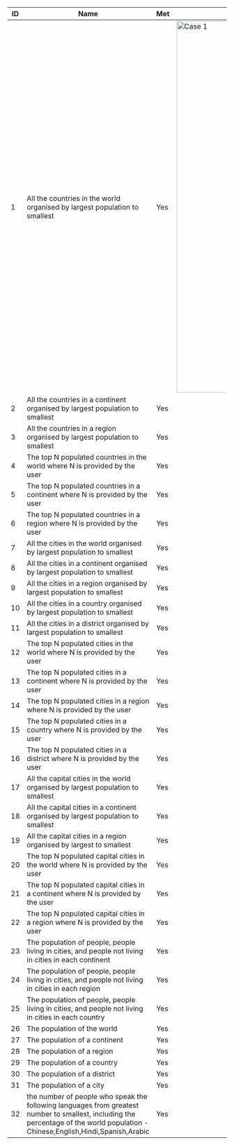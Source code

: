 | ID  | Name                                                                                                                                                                             | Met | Screenshot |
|-----|----------------------------------------------------------------------------------------------------------------------------------------------------------------------------------|-----|------------|
| 1   | All the countries in the world organised by largest population to smallest                                                                                                       | Yes |      <img width="853" alt="Case 1" src="https://user-images.githubusercontent.com/22482136/234297917-70d32be1-9e3a-45b9-9b1a-0bb6729d2ec6.PNG">|
| 2   | All the countries in a continent organised by largest population to smallest                                                                                                     | Yes |            |
| 3   | All the countries in a region organised by largest population to smallest                                                                                                        | Yes |            |
| 4   | The top N populated countries in the world where N is provided by the user                                                                                                       | Yes |            |
| 5   | The top N populated countries in a continent where N is provided by the user                                                                                                     | Yes |            |
| 6   | The top N populated countries in a region where N is provided by the user                                                                                                        | Yes |            |
| 7   | All the cities in the world organised by largest population to smallest                                                                                                          | Yes |            |
| 8   | All the cities in a continent organised by largest population to smallest                                                                                                        | Yes |            |
| 9   | All the cities in a region organised by largest population to smallest                                                                                                           | Yes |            |
| 10  | All the cities in a country organised by largest population to smallest                                                                                                          | Yes |            |
| 11  | All the cities in a district organised by largest population to smallest                                                                                                         | Yes |            |
| 12  | The top N populated cities in the world where N is provided by the user                                                                                                          | Yes |            |
| 13  | The top N populated cities in a continent where N is provided by the user                                                                                                        | Yes |            |
| 14  | The top N populated cities in a region where N is provided by the user                                                                                                           | Yes |            |
| 15  | The top N populated cities in a country where N is provided by the user                                                                                                          | Yes |            |
| 16  | The top N populated cities in a district where N is provided by the user                                                                                                         | Yes |            |
| 17  | All the capital cities in the world organised by largest population to smallest                                                                                                  | Yes |            |
| 18  | All the capital cities in a continent organised by largest population to smallest                                                                                                | Yes |            |
| 19  | All the capital cities in a region organised by largest to smallest                                                                                                              | Yes |            |
| 20  | The top N populated capital cities in the world where N is provided by the user                                                                                                  | Yes |            |
| 21  | The top N populated capital cities in a continent where N is provided by the user                                                                                                | Yes |            |
| 22  | The top N populated capital cities in a region where N is provided by the user                                                                                                   | Yes |            |
| 23  | The population of people, people living in cities, and people not living in cities in each continent                                                                             | Yes |            |
| 24  | The population of people, people living in cities, and people not living in cities in each region                                                                                | Yes |            |
| 25  | The population of people, people living in cities, and people not living in cities in each country                                                                               | Yes |            |
| 26  | The population of the world                                                                                                                                                      | Yes |            |
| 27  | The population of a continent                                                                                                                                                    | Yes |            |
| 28  | The population of a region                                                                                                                                                       | Yes |            |
| 29  | The population of a country                                                                                                                                                      | Yes |            |
| 30  | The population of a district                                                                                                                                                     | Yes |            |
| 31  | The population of a city                                                                                                                                                         | Yes |            |
| 32  | the number of people who speak the following languages from greatest number to smallest, including the percentage of the world population - Chinese,English,Hindi,Spanish,Arabic | Yes |            |
